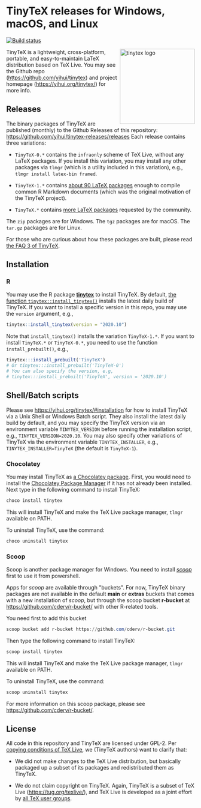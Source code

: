# TinyTeX releases for Windows, macOS, and Linux

[![Build status](https://ci.appveyor.com/api/projects/status/2ortb2mqkm2fjg4k/branch/master?svg=true)](https://ci.appveyor.com/project/yihui/tinytex-releases/branch/master)

<a href="https://yihui.org/tinytex/"><img src="https://yihui.org/images/logo-tinytex.png" alt="tinytex logo" align="right" width="200px" /></a>

TinyTeX is a lightweight, cross-platform, portable, and easy-to-maintain LaTeX distribution based on TeX Live. You may see the Github repo (https://github.com/yihui/tinytex) and project homepage (https://yihui.org/tinytex/) for more info.

## Releases

The binary packages of TinyTeX are published (monthly) to the Github Releases of this repository: https://github.com/yihui/tinytex-releases/releases Each release contains three variations:

- `TinyTeX-0.*` contains the `infraonly` scheme of TeX Live, without any LaTeX packages. If you install this variation, you may install any other packages via `tlmgr` (which is a utility included in this variation), e.g., `tlmgr install latex-bin framed`.

- `TinyTeX-1.*` contains [about 90 LaTeX packages](https://github.com/yihui/tinytex/blob/master/tools/pkgs-custom.txt) enough to compile common R Markdown documents (which was the original motivation of the TinyTeX project).

- `TinyTeX.*` contains [more LaTeX packages](https://github.com/yihui/tinytex/blob/master/tools/pkgs-yihui.txt) requested by the community.

The `zip` packages are for Windows. The `tgz` packages are for macOS. The `tar.gz` packages are for Linux.

For those who are curious about how these packages are built, please read [the FAQ 3 of TinyTeX](https://yihui.org/tinytex/faq/).

## Installation

### R

You may use the R package [**tinytex**](https://github.com/yihui/tinytex) to install TinyTeX. By default, [the function `tinytex::install_tinytex()`](https://yihui.org/tinytex/#for-r-users) installs the latest daily build of TinyTeX. If you want to install a specific version in this repo, you may use the `version` argument, e.g.,

```r
tinytex::install_tinytex(version = "2020.10")
```

Note that `install_tinytex()` installs the variation `TinyTeX-1.*`. If you want to install `TinyTeX.*` or `TinyTeX-0.*`, you need to use the function `install_prebuilt()`, e.g.,

```r
tinytex:::install_prebuilt('TinyTeX')
# Or tinytex:::install_prebuilt('TinyTeX-0')
# You can also specify the version, e.g,
# tinytex:::install_prebuilt('TinyTeX', version = '2020.10')
```

## Shell/Batch scripts

Please see https://yihui.org/tinytex/#installation for how to install TinyTeX via a Unix Shell or Windows Batch script. They also install the latest daily build by default, and you may specify the TinyTeX version via an environment variable `TINYTEX_VERSION` before running the installation script, e.g., `TINYTEX_VERSION=2020.10`. You may also specify other variations of TinyTeX via the environment variable `TINYTEX_INSTALLER`, e.g., `TINYTEX_INSTALLER=TinyTeX` (the default is `TinyTeX-1`).

### Chocolatey

You may install TinyTeX as [a Chocolatey package](https://chocolatey.org/packages/tinytex). First, you would need to install the [Chocolatey Package Manager](https://chocolatey.org/install) if it has not already been installed. Next type in the following command to install TinyTeX:

```powershell
choco install tinytex
```

This will install TinyTeX and make the TeX Live package manager, `tlmgr` available on PATH.

To uninstall TinyTeX, use the command:

```powershell
choco uninstall tinytex
```

### Scoop

Scoop is another package manager for Windows. You need to install [_scoop_](https://scoop-docs.now.sh/docs/getting-started/Quick-Start.html) first to use it from powershell.

Apps for _scoop_ are available through "buckets". For now, TinyTeX binary packages are not available in the default **main** or **extras** buckets that comes with a new installation of _scoop_, but through the scoop bucket **r-bucket** at https://github.com/cderv/r-bucket/ with other R-related tools.

You need first to add this bucket
```powershell 
scoop bucket add r-bucket https://github.com/cderv/r-bucket.git
```

Then type the following command to install TinyTeX: 

```powershell
scoop install tinytex
```

This will install TinyTeX and make the TeX Live package manager, `tlmgr` available on PATH.

To uninstall TinyTeX, use the command:

```powershell
scoop uninstall tinytex
```

For more information on this scoop package, please see https://github.com/cderv/r-bucket/.

## License

All code in this repository and TinyTeX are licensed under GPL-2. Per [copying conditions of TeX Live](https://tug.org/texlive/LICENSE.TL), we (TinyTeX authors) want to clarify that:

- We did not make changes to the TeX Live distribution, but basically packaged up a subset of its packages and redistributed them as TinyTeX.

- We do not claim copyright on TinyTeX. Again, TinyTeX is a subset of TeX Live (https://tug.org/texlive/), and TeX Live is developed as a joint effort by [all TeX user groups](https://tug.org/usergroups.html).
